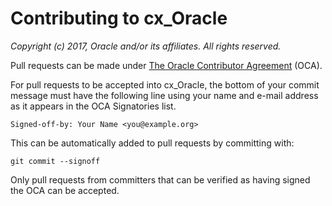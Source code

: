 # Contributing to cx_Oracle

*Copyright (c) 2017, Oracle and/or its affiliates. All rights reserved.*

Pull requests can be made under
[The Oracle Contributor Agreement](https://www.oracle.com/technetwork/community/oca-486395.html)
(OCA).

For pull requests to be accepted into cx_Oracle, the bottom of
your commit message must have the following line using your name and
e-mail address as it appears in the OCA Signatories list.

```
Signed-off-by: Your Name <you@example.org>
```

This can be automatically added to pull requests by committing with:

```
git commit --signoff
````

Only pull requests from committers that can be verified as having
signed the OCA can be accepted.
